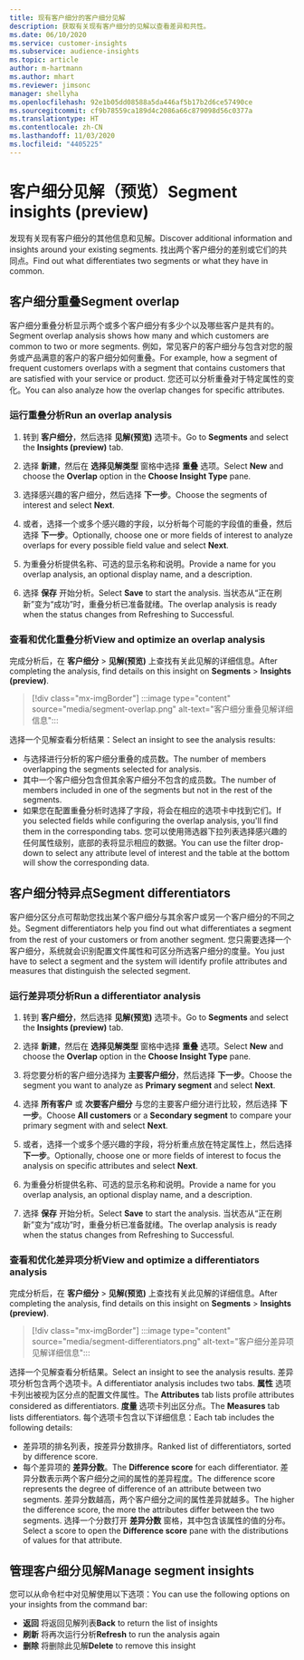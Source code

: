 ```yaml
---
title: 现有客户细分的客户细分见解
description: 获取有关现有客户细分的见解以查看差异和共性。
ms.date: 06/10/2020
ms.service: customer-insights
ms.subservice: audience-insights
ms.topic: article
author: m-hartmann
ms.author: mhart
ms.reviewer: jimsonc
manager: shellyha
ms.openlocfilehash: 92e1b05dd08588a5da446af5b17b2d6ce57490ce
ms.sourcegitcommit: cf9b78559ca189d4c2086a66c879098d56c0377a
ms.translationtype: HT
ms.contentlocale: zh-CN
ms.lasthandoff: 11/03/2020
ms.locfileid: "4405225"
---
```

# <a name="segment-insights-preview"></a><span data-ttu-id="94c72-103">客户细分见解（预览）</span><span class="sxs-lookup"><span data-stu-id="94c72-103">Segment insights (preview)</span></span>

<span data-ttu-id="94c72-104">发现有关现有客户细分的其他信息和见解。</span><span class="sxs-lookup"><span data-stu-id="94c72-104">Discover additional information and insights around your existing segments.</span></span> <span data-ttu-id="94c72-105">找出两个客户细分的差别或它们的共同点。</span><span class="sxs-lookup"><span data-stu-id="94c72-105">Find out what differentiates two segments or what they have in common.</span></span>

## <a name="segment-overlap"></a><span data-ttu-id="94c72-106">客户细分重叠</span><span class="sxs-lookup"><span data-stu-id="94c72-106">Segment overlap</span></span>

<span data-ttu-id="94c72-107">客户细分重叠分析显示两个或多个客户细分有多少个以及哪些客户是共有的。</span><span class="sxs-lookup"><span data-stu-id="94c72-107">Segment overlap analysis shows how many and which customers are common to two or more segments.</span></span> <span data-ttu-id="94c72-108">例如，常见客户的客户细分与包含对您的服务或产品满意的客户的客户细分如何重叠。</span><span class="sxs-lookup"><span data-stu-id="94c72-108">For example, how a segment of frequent customers overlaps with a segment that contains customers that are satisfied with your service or product.</span></span>
<span data-ttu-id="94c72-109">您还可以分析重叠对于特定属性的变化。</span><span class="sxs-lookup"><span data-stu-id="94c72-109">You can also analyze how the overlap changes for specific attributes.</span></span>

### <a name="run-an-overlap-analysis"></a><span data-ttu-id="94c72-110">运行重叠分析</span><span class="sxs-lookup"><span data-stu-id="94c72-110">Run an overlap analysis</span></span>

1. <span data-ttu-id="94c72-111">转到 **客户细分**，然后选择 **见解(预览)** 选项卡。</span><span class="sxs-lookup"><span data-stu-id="94c72-111">Go to **Segments** and select the **Insights (preview)** tab.</span></span>

1. <span data-ttu-id="94c72-112">选择 **新建**，然后在 **选择见解类型** 窗格中选择 **重叠** 选项。</span><span class="sxs-lookup"><span data-stu-id="94c72-112">Select **New** and choose the **Overlap** option in the **Choose Insight Type** pane.</span></span>

1. <span data-ttu-id="94c72-113">选择感兴趣的客户细分，然后选择 **下一步**。</span><span class="sxs-lookup"><span data-stu-id="94c72-113">Choose the segments of interest and select **Next**.</span></span>

1. <span data-ttu-id="94c72-114">或者，选择一个或多个感兴趣的字段，以分析每个可能的字段值的重叠，然后选择 **下一步**。</span><span class="sxs-lookup"><span data-stu-id="94c72-114">Optionally, choose one or more fields of interest to analyze overlaps for every possible field value and select **Next**.</span></span>

1. <span data-ttu-id="94c72-115">为重叠分析提供名称、可选的显示名称和说明。</span><span class="sxs-lookup"><span data-stu-id="94c72-115">Provide a name for you overlap analysis, an optional display name, and a description.</span></span>

1. <span data-ttu-id="94c72-116">选择 **保存** 开始分析。</span><span class="sxs-lookup"><span data-stu-id="94c72-116">Select **Save** to start the analysis.</span></span> <span data-ttu-id="94c72-117">当状态从“正在刷新”变为“成功”时，重叠分析已准备就绪。</span><span class="sxs-lookup"><span data-stu-id="94c72-117">The overlap analysis is ready when the status changes from Refreshing to Successful.</span></span>

### <a name="view-and-optimize-an-overlap-analysis"></a><span data-ttu-id="94c72-118">查看和优化重叠分析</span><span class="sxs-lookup"><span data-stu-id="94c72-118">View and optimize an overlap analysis</span></span>

<span data-ttu-id="94c72-119">完成分析后，在 **客户细分** > **见解(预览)** 上查找有关此见解的详细信息。</span><span class="sxs-lookup"><span data-stu-id="94c72-119">After completing the analysis, find details on this insight on **Segments** > **Insights (preview)**.</span></span>

> [!div class="mx-imgBorder"]
> :::image type="content" source="media/segment-overlap.png" alt-text="客户细分重叠见解详细信息":::

<span data-ttu-id="94c72-121">选择一个见解查看分析结果：</span><span class="sxs-lookup"><span data-stu-id="94c72-121">Select an insight to see the analysis results:</span></span>

- <span data-ttu-id="94c72-122">与选择进行分析的客户细分重叠的成员数。</span><span class="sxs-lookup"><span data-stu-id="94c72-122">The number of members overlapping the segments selected for analysis.</span></span>
- <span data-ttu-id="94c72-123">其中一个客户细分包含但其余客户细分不包含的成员数。</span><span class="sxs-lookup"><span data-stu-id="94c72-123">The number of members included in one of the segments but not in the rest of the segments.</span></span>
- <span data-ttu-id="94c72-124">如果您在配置重叠分析时选择了字段，将会在相应的选项卡中找到它们。</span><span class="sxs-lookup"><span data-stu-id="94c72-124">If you selected fields while configuring the overlap analysis, you'll find them in the corresponding tabs.</span></span> <span data-ttu-id="94c72-125">您可以使用筛选器下拉列表选择感兴趣的任何属性级别，底部的表将显示相应的数据。</span><span class="sxs-lookup"><span data-stu-id="94c72-125">You can use the filter drop-down to select any attribute level of interest and the table at the bottom will show the corresponding data.</span></span>

## <a name="segment-differentiators"></a><span data-ttu-id="94c72-126">客户细分特异点</span><span class="sxs-lookup"><span data-stu-id="94c72-126">Segment differentiators</span></span>

<span data-ttu-id="94c72-127">客户细分区分点可帮助您找出某个客户细分与其余客户或另一个客户细分的不同之处。</span><span class="sxs-lookup"><span data-stu-id="94c72-127">Segment differentiators help you find out what differentiates a segment from the rest of your customers or from another segment.</span></span> <span data-ttu-id="94c72-128">您只需要选择一个客户细分，系统就会识别配置文件属性和可区分所选客户细分的度量。</span><span class="sxs-lookup"><span data-stu-id="94c72-128">You just have to select a segment and the system will identify profile attributes and measures that distinguish the selected segment.</span></span>

### <a name="run-a-differentiator-analysis"></a><span data-ttu-id="94c72-129">运行差异项分析</span><span class="sxs-lookup"><span data-stu-id="94c72-129">Run a differentiator analysis</span></span>

1. <span data-ttu-id="94c72-130">转到 **客户细分**，然后选择 **见解(预览)** 选项卡。</span><span class="sxs-lookup"><span data-stu-id="94c72-130">Go to **Segments** and select the **Insights (preview)** tab.</span></span>

1. <span data-ttu-id="94c72-131">选择 **新建**，然后在 **选择见解类型** 窗格中选择 **重叠** 选项。</span><span class="sxs-lookup"><span data-stu-id="94c72-131">Select **New** and choose the **Overlap** option in the **Choose Insight Type** pane.</span></span>

1. <span data-ttu-id="94c72-132">将您要分析的客户细分选择为 **主要客户细分**，然后选择 **下一步**。</span><span class="sxs-lookup"><span data-stu-id="94c72-132">Choose the segment you want to analyze as **Primary segment** and select **Next**.</span></span>

1. <span data-ttu-id="94c72-133">选择 **所有客户** 或 **次要客户细分** 与您的主要客户细分进行比较，然后选择 **下一步**。</span><span class="sxs-lookup"><span data-stu-id="94c72-133">Choose **All customers** or a **Secondary segment** to compare your primary segment with and select **Next**.</span></span>

1. <span data-ttu-id="94c72-134">或者，选择一个或多个感兴趣的字段，将分析重点放在特定属性上，然后选择 **下一步**。</span><span class="sxs-lookup"><span data-stu-id="94c72-134">Optionally, choose one or more fields of interest to focus the analysis on specific attributes and select **Next**.</span></span>

1. <span data-ttu-id="94c72-135">为重叠分析提供名称、可选的显示名称和说明。</span><span class="sxs-lookup"><span data-stu-id="94c72-135">Provide a name for you overlap analysis, an optional display name, and a description.</span></span>

1. <span data-ttu-id="94c72-136">选择 **保存** 开始分析。</span><span class="sxs-lookup"><span data-stu-id="94c72-136">Select **Save** to start the analysis.</span></span> <span data-ttu-id="94c72-137">当状态从“正在刷新”变为“成功”时，重叠分析已准备就绪。</span><span class="sxs-lookup"><span data-stu-id="94c72-137">The overlap analysis is ready when the status changes from Refreshing to Successful.</span></span>

### <a name="view-and-optimize-a-differentiators-analysis"></a><span data-ttu-id="94c72-138">查看和优化差异项分析</span><span class="sxs-lookup"><span data-stu-id="94c72-138">View and optimize a differentiators analysis</span></span>

<span data-ttu-id="94c72-139">完成分析后，在 **客户细分** > **见解(预览)** 上查找有关此见解的详细信息。</span><span class="sxs-lookup"><span data-stu-id="94c72-139">After completing the analysis, find details on this insight on **Segments** > **Insights (preview)**.</span></span>

> [!div class="mx-imgBorder"]
> :::image type="content" source="media/segment-differentiators.png" alt-text="客户细分差异项见解详细信息":::

<span data-ttu-id="94c72-141">选择一个见解查看分析结果。</span><span class="sxs-lookup"><span data-stu-id="94c72-141">Select an insight to see the analysis results.</span></span> <span data-ttu-id="94c72-142">差异项分析包含两个选项卡。</span><span class="sxs-lookup"><span data-stu-id="94c72-142">A differentiator analysis includes two tabs.</span></span> <span data-ttu-id="94c72-143">**属性** 选项卡列出被视为区分点的配置文件属性。</span><span class="sxs-lookup"><span data-stu-id="94c72-143">The **Attributes** tab lists profile attributes considered as differentiators.</span></span> <span data-ttu-id="94c72-144">**度量** 选项卡列出区分点。</span><span class="sxs-lookup"><span data-stu-id="94c72-144">The **Measures** tab lists differentiators.</span></span> <span data-ttu-id="94c72-145">每个选项卡包含以下详细信息：</span><span class="sxs-lookup"><span data-stu-id="94c72-145">Each tab includes the following details:</span></span>

- <span data-ttu-id="94c72-146">差异项的排名列表，按差异分数排序。</span><span class="sxs-lookup"><span data-stu-id="94c72-146">Ranked list of differentiators, sorted by difference score.</span></span>
- <span data-ttu-id="94c72-147">每个差异项的 **差异分数**。</span><span class="sxs-lookup"><span data-stu-id="94c72-147">The **Difference score** for each differentiator.</span></span> <span data-ttu-id="94c72-148">差异分数表示两个客户细分之间的属性的差异程度。</span><span class="sxs-lookup"><span data-stu-id="94c72-148">The difference score represents the degree of difference of an attribute between two segments.</span></span> <span data-ttu-id="94c72-149">差异分数越高，两个客户细分之间的属性差异就越多。</span><span class="sxs-lookup"><span data-stu-id="94c72-149">The higher the difference score, the more the attributes differ between the two segments.</span></span> <span data-ttu-id="94c72-150">选择一个分数打开 **差异分数** 窗格，其中包含该属性的值的分布。</span><span class="sxs-lookup"><span data-stu-id="94c72-150">Select a score to open the **Difference score** pane with the distributions of values for that attribute.</span></span>

## <a name="manage-segment-insights"></a><span data-ttu-id="94c72-151">管理客户细分见解</span><span class="sxs-lookup"><span data-stu-id="94c72-151">Manage segment insights</span></span>

<span data-ttu-id="94c72-152">您可以从命令栏中对见解使用以下选项：</span><span class="sxs-lookup"><span data-stu-id="94c72-152">You can use the following options on your insights from the command bar:</span></span>

- <span data-ttu-id="94c72-153">**返回** 将返回见解列表</span><span class="sxs-lookup"><span data-stu-id="94c72-153">**Back** to return the list of insights</span></span>
- <span data-ttu-id="94c72-154">**刷新** 将再次运行分析</span><span class="sxs-lookup"><span data-stu-id="94c72-154">**Refresh** to run the analysis again</span></span>
- <span data-ttu-id="94c72-155">**删除** 将删除此见解</span><span class="sxs-lookup"><span data-stu-id="94c72-155">**Delete** to remove this insight</span></span>

